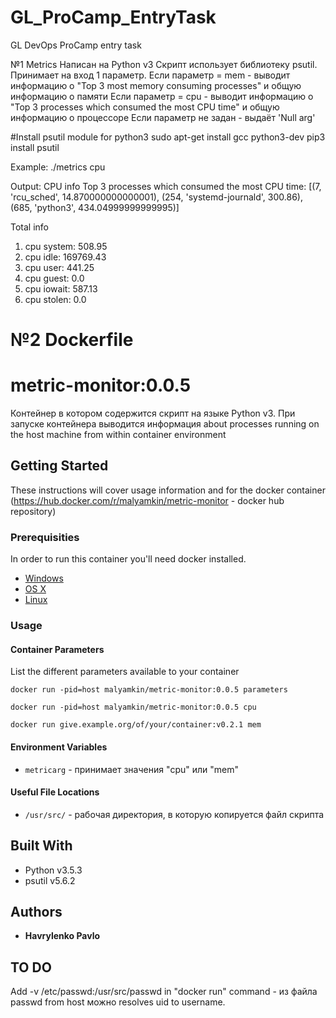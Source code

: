 # GL_ProCamp_EntryTask
GL DevOps ProCamp entry task

№1 Metrics
Написан на Python v3
Скрипт использует библиотеку psutil.
Принимает на вход 1 параметр. 
Если параметр = mem - выводит информацию о "Top 3 most memory consuming processes" и общую информацию о памяти
Если параметр = cpu - выводит информацию о "Top 3 processes which consumed the most CPU time" и общую информацию о процессоре
Если параметр не задан - выдаёт 'Null arg'

#Install psutil module for python3
sudo apt-get install gcc python3-dev
pip3 install psutil

Example:
./metrics cpu

Output:
CPU info
Top 3 processes which consumed the most CPU time:
[(7, 'rcu_sched', 14.870000000000001),
 (254, 'systemd-journald', 300.86),
 (685, 'python3', 434.04999999999995)]


Total info
1) cpu system:           508.95
2) cpu idle:             169769.43
3) cpu user:             441.25
4) cpu guest:            0.0
5) cpu iowait:           587.13
6) cpu stolen:           0.0


# №2 Dockerfile
# metric-monitor:0.0.5

Контейнер в котором содержится скрипт на языке Python v3. При запуске контейнера выводится информация about processes running on the host machine from within container environment

## Getting Started

These instructions will cover usage information and for the docker container 
(https://hub.docker.com/r/malyamkin/metric-monitor - docker hub repository)

### Prerequisities

In order to run this container you'll need docker installed.

* [Windows](https://docs.docker.com/windows/started)
* [OS X](https://docs.docker.com/mac/started/)
* [Linux](https://docs.docker.com/linux/started/)

### Usage

#### Container Parameters

List the different parameters available to your container

```shell
docker run -pid=host malyamkin/metric-monitor:0.0.5 parameters
```



```shell
docker run -pid=host malyamkin/metric-monitor:0.0.5 cpu
```

```shell
docker run give.example.org/of/your/container:v0.2.1 mem
```

#### Environment Variables

* `metricarg` - принимает значения "cpu" или "mem"

#### Useful File Locations

* `/usr/src/` - рабочая директория, в которую копируется файл скрипта  

## Built With

* Python v3.5.3
* psutil v5.6.2

## Authors

* **Havrylenko Pavlo**


## TO DO 
Add -v /etc/passwd:/usr/src/passwd in "docker run" command - из файла passwd from host можно resolves uid to username. 
